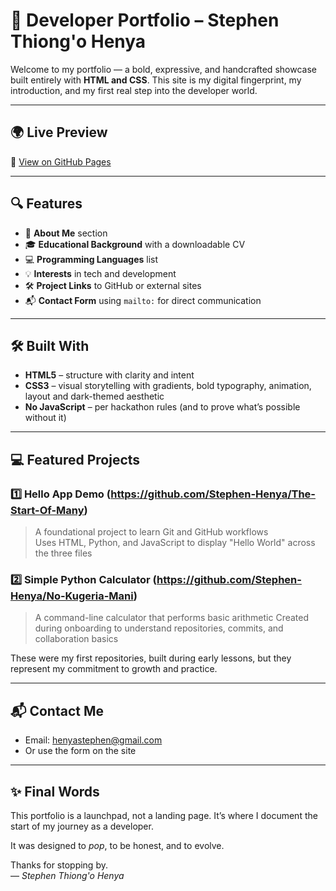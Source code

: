 # 🎨 Developer Portfolio – Stephen Thiong'o Henya

Welcome to my portfolio — a bold, expressive, and handcrafted showcase built entirely with **HTML and CSS**. This site is my digital fingerprint, my introduction, and my first real step into the developer world.

---

## 🌍 Live Preview

🔗 [View on GitHub Pages](https://Stephen-Henya.github.io/Portfolio/)

---

## 🔍 Features

- 📖 **About Me** section
- 🎓 **Educational Background** with a downloadable CV
- 💻 **Programming Languages** list
- 💡 **Interests** in tech and development
- 🛠️ **Project Links** to GitHub or external sites
- 📬 **Contact Form** using `mailto:` for direct communication

---

## 🛠 Built With

- **HTML5** – structure with clarity and intent  
- **CSS3** – visual storytelling with gradients, bold typography, animation, layout and dark-themed aesthetic 
- **No JavaScript** – per hackathon rules (and to prove what’s possible without it)

---

## 💻 Featured Projects

### 1️⃣ Hello App Demo (https://github.com/Stephen-Henya/The-Start-Of-Many)
> A foundational project to learn Git and GitHub workflows  
> Uses HTML, Python, and JavaScript to display "Hello World" across the three files

### 2️⃣ Simple Python Calculator (https://github.com/Stephen-Henya/No-Kugeria-Mani)
> A command-line calculator that performs basic arithmetic
> Created during onboarding to understand repositories, commits, and collaboration basics

These were my first repositories, built during early lessons, but they represent my commitment to growth and practice.

---

## 📬 Contact Me

- Email: henyastephen@gmail.com
- Or use the form on the site

---

## ✨ Final Words

This portfolio is a launchpad, not a landing page. It’s where I document the start of my journey as a developer.

It was designed to *pop*, to be honest, and to evolve.

Thanks for stopping by.  
— *Stephen Thiong'o Henya*
